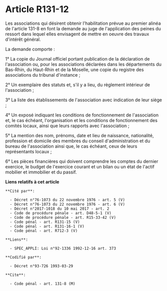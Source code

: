 # Article R131-12

Les associations qui désirent obtenir l'habilitation prévue au premier alinéa de l'article 131-8 en font la demande au juge
de l'application des peines du ressort dans lequel elles envisagent de mettre en oeuvre des travaux d'intérêt général.

La demande comporte :

1° La copie du Journal officiel portant publication de la déclaration de l'association ou, pour les associations déclarées
dans les départements du Bas-Rhin, du Haut-Rhin et de la Moselle, une copie du registre des associations du tribunal
d'instance ;

2° Un exemplaire des statuts et, s'il y a lieu, du règlement intérieur de l'association ;

3° La liste des établissements de l'association avec indication de leur siège ;

4° Un exposé indiquant les conditions de fonctionnement de l'association et, le cas échéant, l'organisation et les conditions
de fonctionnement des comités locaux, ainsi que leurs rapports avec l'association ;

5° La mention des nom, prénoms, date et lieu de naissance, nationalité, profession et domicile des membres du conseil
d'administration et du bureau de l'association ainsi que, le cas échéant, ceux de leurs représentants locaux ;

6° Les pièces financières qui doivent comprendre les comptes du dernier exercice, le budget de l'exercice courant et un bilan
ou un état de l'actif mobilier et immobilier et du passif.

**Liens relatifs à cet article**

	**Cité par**:

	  - Décret n°76-1073 du 22 novembre 1976 - art. 5 (V)
	  - Décret n°76-1073 du 22 novembre 1976 - art. 6 (V)
	  - Décret n°2017-1018 du 10 mai 2017 - art. 2
	  - Code de procédure pénale - art. D48-5-1 (V)
	  - Code de procédure pénale - art. R15-33-42 (V)
	  - Code pénal - art. R131-15 (V)
	  - Code pénal - art. R131-16-1 (V)
	  - Code pénal - art. R712-3 (V)

	**Liens**:

	  - SPEC_APPLI: Loi n°92-1336 1992-12-16 art. 373

	**Codifié par**:

	  - Décret n°93-726 1993-03-29

	**Cite**:

	  - Code pénal - art. 131-8 (M)
